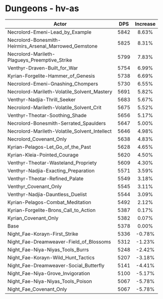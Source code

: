 # Dungeons - hv-as
| Actor | DPS | Increase |
|---|:---:|:---:|
|Necrolord-Emeni-Lead_by_Example|5842|8.63%|
|Necrolord-Bonesmith-Heirmirs_Arsenal_Marrowed_Gemstone|5825|8.31%|
|Necrolord-Marileth-Plagueys_Preemptive_Strike|5799|7.83%|
|Venthyr-Draven-Built_for_War|5754|6.99%|
|Kyrian-Forgelite-Hammer_of_Genesis|5738|6.69%|
|Necrolord-Emeni-Gnashing_Chompers|5730|6.55%|
|Necrolord-Marileth-Volatile_Solvent_Mastery|5691|5.82%|
|Venthyr-Nadjia-Thrill_Seeker|5683|5.67%|
|Necrolord-Marileth-Volatile_Solvent_Crit|5675|5.52%|
|Venthyr-Theotar-Soothing_Shade|5656|5.17%|
|Necrolord-Bonesmith-Serrated_Spaulders|5647|5.00%|
|Necrolord-Marileth-Volatile_Solvent_Intellect|5646|4.98%|
|Necrolord_Covenant_Only|5638|4.83%|
|Kyrian-Pelagos-Let_Go_of_the_Past|5628|4.65%|
|Kyrian-Kleia-Pointed_Courage|5620|4.50%|
|Venthyr-Theotar-Wasteland_Propriety|5609|4.30%|
|Venthyr-Nadjia-Exacting_Preparation|5571|3.59%|
|Venthyr-Theotar-Refined_Palate|5549|3.18%|
|Venthyr_Covenant_Only|5545|3.11%|
|Venthyr-Nadjia-Dauntless_Duelist|5544|3.09%|
|Kyrian-Pelagos-Combat_Meditation|5492|2.12%|
|Kyrian-Forgelite-Brons_Call_to_Action|5387|0.17%|
|Kyrian_Covenant_Only|5382|0.07%|
|Base|5378|0.00%|
|Night_Fae-Korayn-First_Strike|5336|-0.78%|
|Night_Fae-Dreamweaver-Field_of_Blossoms|5312|-1.23%|
|Night_Fae-Niya-Niyas_Tools_Burrs|5248|-2.42%|
|Night_Fae-Korayn-Wild_Hunt_Tactics|5207|-3.18%|
|Night_Fae-Dreamweaver-Social_Butterfly|5141|-4.41%|
|Night_Fae-Niya-Grove_Invigoration|5100|-5.17%|
|Night_Fae-Niya-Niyas_Tools_Poison|5067|-5.78%|
|Night_Fae_Covenant_Only|5067|-5.78%|
